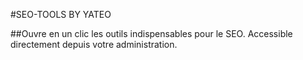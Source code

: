 #SEO-TOOLS BY YATEO

##Ouvre en un clic les outils indispensables pour le SEO. Accessible directement depuis votre administration.

